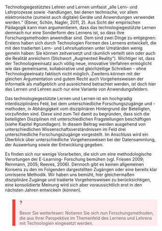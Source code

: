 <!-- filename: 01_Einleitung.md -->
<!-- title: Einleitung -->

Technologiegestütztes Lehren und Lernen umfasst „alle Lern- und Lehrprozesse sowie -handlungen, bei denen technische, vor allem elektronische (zumeist auch digitale) Geräte und Anwendungen verwendet werden.“ (Ebner, Schön, Nagler, 2011, 2). Aus Sicht der empirischen Pädagogik kann man argumentieren, dass das technologiegestützte Lernen demnach nur eine Sonderform des Lernens ist, so dass ihre Forschungsmethoden anwendbar sind. Dem sind zwei Dinge zu entgegnen: Erstens haben sich durch Technologien Formen des Lernens entwickelt, die mit den tradierten Lern- und Lehrsituationen unter Umständen wenig gemein haben: Sie können zeitversetzt und räumlich verteilt sein oder auch die Realität anreichern (Stichwort „Augmented Reality“). Wichtiger ist, dass der Technologieeinsatz auch völlig neue, innovative Verfahren ermöglicht wie das gemeinsame, kollaborative und gleichzeitige Schreiben – ohne Technologieeinsatz faktisch nicht möglich. Zweitens können mit der gleichen Argumentation und gutem Recht auch Vorgehensweisen der Informatik als maßgeblich und ausreichend betrachtet werden, ist doch hier das Lernen und Lehren auch nur eine Variante von Anwendungsfeldern.

Das technologiegestützte Lernen und Lernen ist ein hochgradig interdisziplinäres Feld, bei dem unterschiedliche Forschungszugänge und -methoden, in Abhängigkeit vom disziplinären Hintergrund der Beteiligten, vorzufinden sind. Diese sind zum Teil damit zu begründen, dass sich die beteiligten Disziplinen mit unterschiedlichen Fragstellungen beschäftigen (siehe Kapitel #grundlagen). In diesem Beitrag werden ausgehend von unterschiedlichen Wissenschaftsverständnissen im Feld drei unterschiedliche Forschungszugänge vorgestellt. Im Anschluss wird ein Überblick über unterschiedliche Vorgehensweisen bei der Datensammlung, der Auswertung sowie der Entwicklung gegeben.

Es finden sich nur wenige Vorarbeiten, die sich um eine methodologische Verortungen der E-Learning- Forschung bemühen (vgl. Friesen 2009; Reinmann, 2005; Reeves, 2006). Dennoch gibt es keinen allgemeinen Konsens zu den im Folgenden dargestellten Zugängen oder eine bereits klar umrissene Methodik. Wir haben uns bemüht, hier gleichermaßen disziplinäre Zugänge und tradierte Vorgehensweisen zu berücksichtigen, eine konsolidierte Meinung wird sich aber voraussichtlich erst in den nächsten Jahren entwickeln (können).

<blockquote style="background: #FFEBEE; border-left: 10px solid #F44336">

### ?

Bevor Sie weiterlesen: Notieren Sie sich nun Forschungsmethoden, die aus Ihrer Perspektive im Themenfeld des Lernens und Lehrens mit Technologien eingesetzt werden.

</blockquote>
